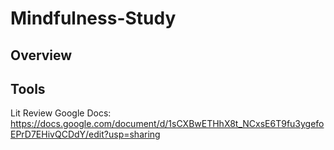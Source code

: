 # Mindfulness-Study
## Overview

## Tools
Lit Review Google Docs: https://docs.google.com/document/d/1sCXBwETHhX8t_NCxsE6T9fu3ygefoEPrD7EHivQCDdY/edit?usp=sharing
